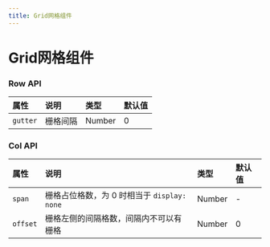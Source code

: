 ```yaml
---
title: Grid网格组件
---
```

# Grid网格组件


<ClientOnly>
<grid-vp></grid-vp>
</ClientOnly>

### Row API

属性 |	说明	| 类型 |	默认值
:--- | :--- | :--- | :---
`gutter` | 栅格间隔 | Number | 0

### Col API

属性 |	说明	| 类型 |	默认值
:--- | :--- | :--- | :---
`span` | 栅格占位格数，为 0 时相当于 `display: none` | Number | -
`offset` | 栅格左侧的间隔格数，间隔内不可以有栅格 | Number | 0

